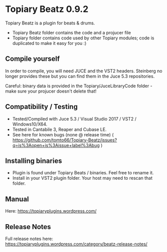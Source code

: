 # Topiary Beatz 0.9.2

Topiary Beatz is a plugin for beats & drums.

* Topiary Beatz folder contains the code and a projucer file
* Topiary folder contains code used by other Topiary modules; code is duplicated to make it easy for you :)

## Compile yourself

In order to compile, you will need JUCE and the VST2 headers. Steinberg no longer provides these but you can find them in the Juce 5.3 repositories.

Careful: binary data is provided in the Topiary/JuceLibraryCode folder - make sure your projucer doesn't delete that!

## Compatibility / Testing

* Tested/Compiled with Juce 5.3 / Visual Studio 2017 / VST2 / Windows10/X64.
* Tested in Cantabile 3, Reaper and Cubase LE.
* See here for known bugs (none @ release time)  ( https://github.com/tomto66/Topiary-Beatz/issues?q=is%3Aopen+is%3Aissue+label%3Abug )

## Installing binaries

* Plugin is found under Topiary Beats / binaries.  Feel free to rename it.
* Install in your VST2 plugin folder.  Your host may need to rescan that folder.

## Manual

Here: https://topiaryplugins.wordpress.com/

## Release Notes

Full release notes here: https://topiaryplugins.wordpress.com/category/beatz-release-notes/


